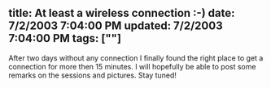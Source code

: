 title: At least a wireless connection :-)
date: 7/2/2003 7:04:00 PM
updated: 7/2/2003 7:04:00 PM
tags: [""]
---
After two days without any connection I finally found the right place to get a connection for more then 15 minutes. I will hopefully be able to post some remarks on the sessions and pictures. Stay tuned!
